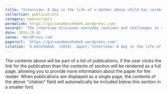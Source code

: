 ```yaml
---
title: "Interview: A day in the life of a mother whose child has cerebral palsy."
collection: publications
category: manuscripts
permalink: https://gulsanakenzhebek.wordpress.com/
excerpt: 'The interview discusses everyday routines and challenges in caring for a child with cerebral palsy, including regular therapy and accessibility issues. The mother shares her experiences with healthcare systems in different countries and notes the importance of professional support, inclusive infrastructure, and public awareness.'
date: 2019-28-01
venue: 'WordPress.com'
paperurl: 'https://gulsanakenzhebek.wordpress.com/'
citation: 'G.Kenzhebek. (2019). &quot;"Interview: A day in the life of a mother whose child has cerebral palsy.".&quot; <i>Publication on the author's WordPress blog</i>.'
---
```


The contents above will be part of a list of publications, if the user clicks the link for the publication than the contents of section will be rendered as a full page, allowing you to provide more information about the paper for the reader. When publications are displayed as a single page, the contents of the above "citation" field will automatically be included below this section in a smaller font.
